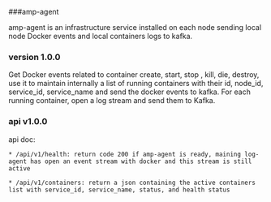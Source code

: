 ###amp-agent

amp-agent is an infrastructure service installed on each node sending local node Docker events and local containers logs to kafka.

### version 1.0.0

Get Docker events related to container create, start, stop , kill, die, destroy, use it to maintain internally a list of running containers with their id, node_id, service_id, service_name and send the docker events to kafka.
For each running container, open a log stream and send them to Kafka.

### api v1.0.0

api doc:


    * /api/v1/health: return code 200 if amp-agent is ready, maining log-agent has open an event stream with docker and this stream is still active

    * /api/v1/containers: return a json containing the active containers list with service_id, service_name, status, and health status
    